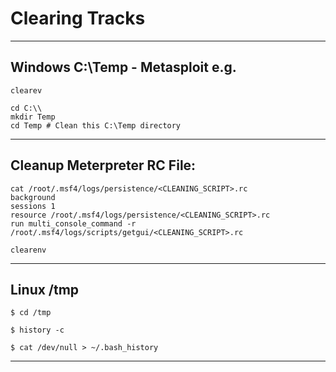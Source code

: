 # Clearing Tracks

--------------------------------------------------------------------

## Windows C:\Temp - Metasploit e.g.

```
clearev

cd C:\\
mkdir Temp
cd Temp # Clean this C:\Temp directory
```

--------------------------------------------------------------------

## Cleanup Meterpreter RC File:

```
cat /root/.msf4/logs/persistence/<CLEANING_SCRIPT>.rc
background
sessions 1
resource /root/.msf4/logs/persistence/<CLEANING_SCRIPT>.rc
run multi_console_command -r /root/.msf4/logs/scripts/getgui/<CLEANING_SCRIPT>.rc

clearenv
```

--------------------------------------------------------------------

## Linux /tmp

```
$ cd /tmp

$ history -c

$ cat /dev/null > ~/.bash_history
```

--------------------------------------------------------------------